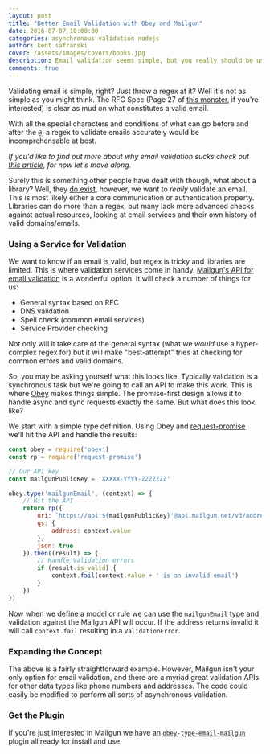 ```yaml
---
layout: post
title: "Better Email Validation with Obey and Mailgun"
date: 2016-07-07 10:00:00
categories: asynchronous validation nodejs
author: kent.safranski
cover: /assets/images/covers/books.jpg
description: Email validation seems simple, but you really should be using a service to accurately validate addresses. Here's how Obey and Mailgun can work together to reliably validate emails.
comments: true
---
```


Validating email is simple, right? Just throw a regex at it? Well it's not as simple as you might think. The RFC Spec (Page 27 of [this monster](https://www.ietf.org/rfc/rfc0822.txt), if you're interested) is clear as mud on what constitutes a valid email.

With all the special characters and conditions of what can go before and after the `@`, a regex to validate emails accurately would be incomprehensable at best.

_If you'd like to find out more about why email validation sucks check out [this article](http://www.kbedell.com/2011/03/16/how-to-validate-an-email-address-using-regular-expressions/), for now let's move along._

Surely this is something other people have dealt with though, what about a library? Well, they [do exist](https://www.npmjs.com/package/isemail), however, we want to _really_ validate an email. This is most likely either a core communication or authentication property. Libraries can do more than a regex, but many lack more advanced checks against actual resources, looking at email services and their own history of valid domains/emails.

### Using a Service for Validation

We want to know if an email is valid, but regex is tricky and libraries are limited. This is where validation services come in handy. [Mailgun's API for email validation](https://documentation.mailgun.com/api-email-validation.html#email-validation) is a wonderful option. It will check a number of things for us:

* General syntax based on RFC
* DNS validation
* Spell check (common email services)
* Service Provider checking

Not only will it take care of the general syntax (what we _would_ use a hyper-complex regex for) but it will make "best-attempt" tries at checking for common errors and valid domains.

So, you may be asking yourself what this looks like. Typically validation is a synchronous task but we're going to call an API to make this work. This is where [Obey](https://github.com/TechnologyAdvice/obey) makes things simple. The promise-first design allows it to handle async and sync requests exactly the same. But what does this look like?

We start with a simple type definition. Using Obey and [request-promise](https://www.npmjs.com/package/request-promise) we'll hit the API and handle the results:

```javascript
const obey = require('obey')
const rp = require('request-promise')

// Our API key
const mailgunPublicKey = 'XXXXX-YYYY-ZZZZZZZ'

obey.type('mailgunEmail', (context) => {
    // Hit the API
    return rp({ 
        uri: `https://api:${mailgunPublicKey}'@api.mailgun.net/v3/address/validate`,
        qs: {
            address: context.value
        },
        json: true 
    }).then((result) => {
        // Handle validation errors
        if (result.is_valid) {
            context.fail(context.value + ' is an invalid email')
        }
    })
})
```

Now when we define a model or rule we can use the `mailgunEmail` type and validation against the Mailgun API will occur. If the address returns invalid it will call `context.fail` resulting in a `ValidationError`.

### Expanding the Concept

The above is a fairly straightforward example. However, Mailgun isn't your only option for email validation, and there are a myriad great validation APIs for other data types like phone numbers and addresses. The code could easily be modified to perform all sorts of asynchronous validation.

### Get the Plugin

If you're just interested in Mailgun we have an [`obey-type-email-mailgun`](https://github.com/TechnologyAdvice/obey-type-email-mailgun) plugin all ready for install and use.
